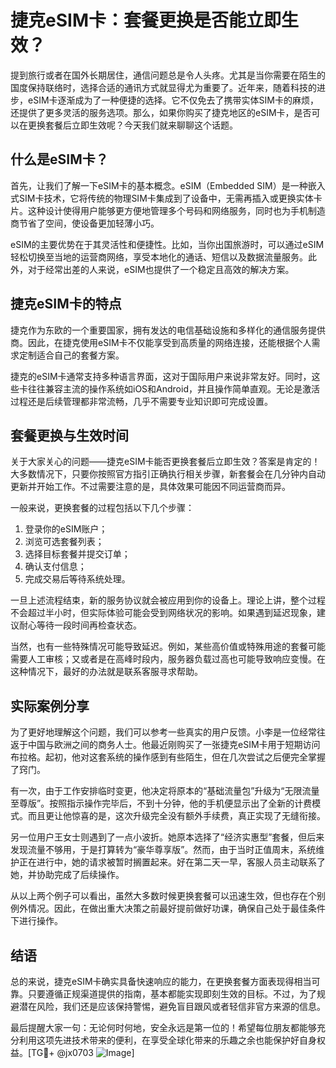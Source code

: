 # 捷克eSIM卡：套餐更换是否能立即生效？

提到旅行或者在国外长期居住，通信问题总是令人头疼。尤其是当你需要在陌生的国度保持联络时，选择合适的通讯方式就显得尤为重要了。近年来，随着科技的进步，eSIM卡逐渐成为了一种便捷的选择。它不仅免去了携带实体SIM卡的麻烦，还提供了更多灵活的服务选项。那么，如果你购买了捷克地区的eSIM卡，是否可以在更换套餐后立即生效呢？今天我们就来聊聊这个话题。

## 什么是eSIM卡？

首先，让我们了解一下eSIM卡的基本概念。eSIM（Embedded SIM）是一种嵌入式SIM卡技术，它将传统的物理SIM卡集成到了设备中，无需再插入或更换实体卡片。这种设计使得用户能够更方便地管理多个号码和网络服务，同时也为手机制造商节省了空间，使设备更加轻薄小巧。

eSIM的主要优势在于其灵活性和便捷性。比如，当你出国旅游时，可以通过eSIM轻松切换至当地的运营商网络，享受本地化的通话、短信以及数据流量服务。此外，对于经常出差的人来说，eSIM也提供了一个稳定且高效的解决方案。

## 捷克eSIM卡的特点

捷克作为东欧的一个重要国家，拥有发达的电信基础设施和多样化的通信服务提供商。因此，在捷克使用eSIM卡不仅能享受到高质量的网络连接，还能根据个人需求定制适合自己的套餐方案。

捷克的eSIM卡通常支持多种语言界面，这对于国际用户来说非常友好。同时，这些卡往往兼容主流的操作系统如iOS和Android，并且操作简单直观。无论是激活过程还是后续管理都非常流畅，几乎不需要专业知识即可完成设置。

## 套餐更换与生效时间

关于大家关心的问题——捷克eSIM卡能否更换套餐后立即生效？答案是肯定的！大多数情况下，只要你按照官方指引正确执行相关步骤，新套餐会在几分钟内自动更新并开始工作。不过需要注意的是，具体效果可能因不同运营商而异。

一般来说，更换套餐的过程包括以下几个步骤：
1. 登录你的eSIM账户；
2. 浏览可选套餐列表；
3. 选择目标套餐并提交订单；
4. 确认支付信息；
5. 完成交易后等待系统处理。

一旦上述流程结束，新的服务协议就会被应用到你的设备上。理论上讲，整个过程不会超过半小时，但实际体验可能会受到网络状况的影响。如果遇到延迟现象，建议耐心等待一段时间再检查状态。

当然，也有一些特殊情况可能导致延迟。例如，某些高价值或特殊用途的套餐可能需要人工审核；又或者是在高峰时段内，服务器负载过高也可能导致响应变慢。在这种情况下，最好的办法就是联系客服寻求帮助。

## 实际案例分享

为了更好地理解这个问题，我们可以参考一些真实的用户反馈。小李是一位经常往返于中国与欧洲之间的商务人士。他最近刚购买了一张捷克eSIM卡用于短期访问布拉格。起初，他对这套系统的操作感到有些陌生，但在几次尝试之后便完全掌握了窍门。

有一次，由于工作安排临时变更，他决定将原本的“基础流量包”升级为“无限流量至尊版”。按照指示操作完毕后，不到十分钟，他的手机便显示出了全新的计费模式。而且更让他惊喜的是，这次升级完全没有额外手续费，真正实现了无缝衔接。

另一位用户王女士则遇到了一点小波折。她原本选择了“经济实惠型”套餐，但后来发现流量不够用，于是打算转为“豪华尊享版”。然而，由于当时正值周末，系统维护正在进行中，她的请求被暂时搁置起来。好在第二天一早，客服人员主动联系了她，并协助完成了后续操作。

从以上两个例子可以看出，虽然大多数时候更换套餐可以迅速生效，但也存在个别例外情况。因此，在做出重大决策之前最好提前做好功课，确保自己处于最佳条件下进行操作。

## 结语

总的来说，捷克eSIM卡确实具备快速响应的能力，在更换套餐方面表现得相当可靠。只要遵循正规渠道提供的指南，基本都能实现即刻生效的目标。不过，为了规避潜在风险，我们还是应该保持警惕，避免盲目跟风或者轻信非官方来源的信息。

最后提醒大家一句：无论何时何地，安全永远是第一位的！希望每位朋友都能够充分利用这项先进技术带来的便利，在享受全球化带来的乐趣之余也能保护好自身权益。[TG💪+ @jx0703 ![Image](https://github.com/user-attachments/assets/dbca1d08-cadb-493c-b0ec-ad6f7a83f270)]